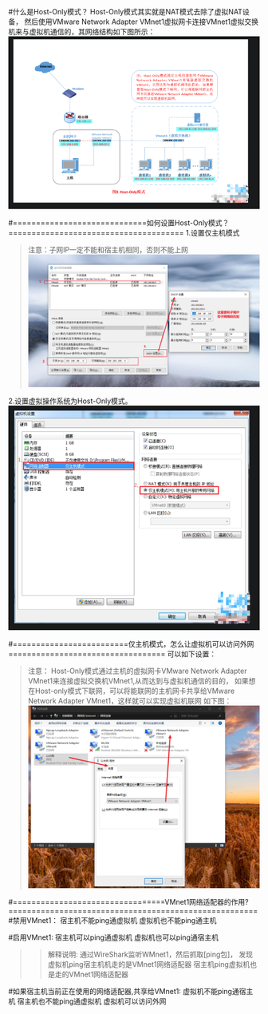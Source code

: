 #什么是Host-Only模式？
Host-Only模式其实就是NAT模式去除了虚拟NAT设备，
然后使用VMware Network Adapter VMnet1虚拟网卡连接VMnet1虚拟交换机来与虚拟机通信的，其网络结构如下图所示：  
![avatar](imgs-onlyHost/仅主机模式网络结构图.png)




#=============================如何设置Host-Only模式？======================================
1.设置仅主机模式
> 注意：子网IP一定不能和宿主机相同，否则不能上网
![avatar](imgs-onlyHost/仅主机模式三步设置.png)

2.设置虚拟操作系统为Host-Only模式。
![avatar](imgs-onlyHost/设置虚拟操作系统为仅主机模式.png)





#=========================仅主机模式，怎么让虚拟机可以访问外网==================================
可以如下设置：
>注意：
>Host-Only模式通过主机的虚拟网卡VMware Network Adapter VMnet1来连接虚拟交换机VMnet1,从而达到与虚拟机通信的目的，
>如果想在Host-only模式下联网，可以将能联网的主机网卡共享给VMware Network Adapter VMnet1，这样就可以实现虚拟机联网
>如下图：
![avatar](imgs-onlyHost/将宿主机的网络共享给VMnet1.png)



#=================================VMnet1网络适配器的作用?======================================================
#禁用VMnet1：
宿主机不能ping通虚拟机
虚拟机也不能ping通主机

#启用VMnet1: 
宿主机可以ping通虚拟机
虚拟机也可以ping通宿主机
>>解释说明:
通过WireShark监听WMnet1，然后抓取[ping包]，
发现虚拟机ping宿主机机走的是VMnet1网络适配器
宿主机ping虚拟机也是走的VMnet1网络适配器

#如果宿主机当前正在使用的网络适配器,共享给VMnet1:
虚拟机不能ping通宿主机
宿主机也不能ping通虚拟机
虚拟机可以访问外网